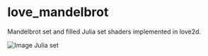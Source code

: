 # love_mandelbrot
Mandelbrot set and filled Julia set shaders implemented in love2d.

![Image Julia set](https://github.com/pke1029/love_mandelbrot/blob/master/julia.png)
